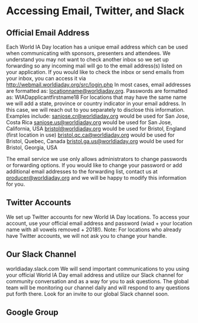 # Accessing Email, Twitter, and Slack

## Official Email Address
Each World IA Day location has a unique email address which can be used when communicating with sponsors, presenters and attendees. We understand you may not want to check another inbox so we set up forwarding so any incoming mail will go to the email address(s) listed on your application.
If you would like to check the inbox or send emails from your inbox, you can access it via http://webmail.worldiaday.org/src/login.php
In most cases, email addresses are formatted as: locationname@worldiaday.org.
Passwords are formatted as: WIADapplicantfirstname18
For locations that may have the same name we will add a state, province or country indicator in your email address. In this case, we will reach out to you separately to disclose this information.
	Examples include:
	sanjose.cr@worldiaday.org would be used for San Jose, Costa Rica
	sanjose.us@worldiaday.org would be used for San Jose, California, USA
	bristol@worldiaday.org  would be used for Bristol, England (first location in use)
	bristol.qc.ca@worldiaday.org would be used for Bristol, Quebec, Canada
	bristol.ga.us@worldiaday.org would be used for Bristol, Georgia, USA

The email service we use only allows administrators to change passwords or forwarding options. If you would like to change your password or add additional email addresses to the forwarding list, contact us at producer@worldiaday.org and we will be happy to modify this information for you.

## Twitter Accounts
We set up Twitter accounts for new World IA Day locations. To access your account, use your official email address and password (wiad + your location name with all vowels removed + 2018!).
Note: For locations who already have Twitter accounts, we will not ask you to change your handle.

## Our Slack Channel
worldiaday.slack.com
We will send important communications to you using your official World IA Day email address and utilize our Slack channel for community conversation and as a way for you to ask questions. The global team will be monitoring our channel daily and will respond to any questions put forth there.
Look for an invite to our global Slack channel soon.

## Google Group
